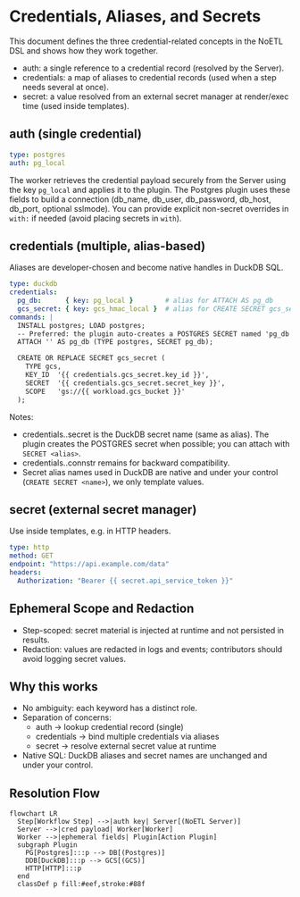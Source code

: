 # Credentials, Aliases, and Secrets

This document defines the three credential-related concepts in the NoETL DSL and shows how they work together.

- auth: a single reference to a credential record (resolved by the Server).
- credentials: a map of aliases to credential records (used when a step needs several at once).
- secret: a value resolved from an external secret manager at render/exec time (used inside templates).

## auth (single credential)

```yaml
type: postgres
auth: pg_local
```

The worker retrieves the credential payload securely from the Server using the key `pg_local` and applies it to the plugin. The Postgres plugin uses these fields to build a connection (db_name, db_user, db_password, db_host, db_port, optional sslmode). You can provide explicit non-secret overrides in `with:` if needed (avoid placing secrets in `with`).

## credentials (multiple, alias-based)

Aliases are developer-chosen and become native handles in DuckDB SQL.

```yaml
type: duckdb
credentials:
  pg_db:      { key: pg_local }        # alias for ATTACH AS pg_db
  gcs_secret: { key: gcs_hmac_local }  # alias for CREATE SECRET gcs_secret
commands: |
  INSTALL postgres; LOAD postgres;
  -- Preferred: the plugin auto-creates a POSTGRES SECRET named 'pg_db'
  ATTACH '' AS pg_db (TYPE postgres, SECRET pg_db);

  CREATE OR REPLACE SECRET gcs_secret (
    TYPE gcs,
    KEY_ID  '{{ credentials.gcs_secret.key_id }}',
    SECRET  '{{ credentials.gcs_secret.secret_key }}',
    SCOPE   'gs://{{ workload.gcs_bucket }}'
  );
```

Notes:
- credentials.<alias>.secret is the DuckDB secret name (same as alias). The plugin creates the POSTGRES secret when possible; you can attach with `SECRET <alias>`.
- credentials.<alias>.connstr remains for backward compatibility.
- Secret alias names used in DuckDB are native and under your control (`CREATE SECRET <name>`), we only template values.

## secret (external secret manager)

Use inside templates, e.g. in HTTP headers.

```yaml
type: http
method: GET
endpoint: "https://api.example.com/data"
headers:
  Authorization: "Bearer {{ secret.api_service_token }}"
```

## Ephemeral Scope and Redaction

- Step-scoped: secret material is injected at runtime and not persisted in results.
- Redaction: values are redacted in logs and events; contributors should avoid logging secret values.

## Why this works

- No ambiguity: each keyword has a distinct role.
- Separation of concerns:
  - auth → lookup credential record (single)
  - credentials → bind multiple credentials via aliases
  - secret → resolve external secret value at runtime
- Native SQL: DuckDB aliases and secret names are unchanged and under your control.

## Resolution Flow

```mermaid
flowchart LR
  Step[Workflow Step] -->|auth key| Server[(NoETL Server)]
  Server -->|cred payload| Worker[Worker]
  Worker -->|ephemeral fields| Plugin[Action Plugin]
  subgraph Plugin
    PG[Postgres]:::p --> DB[(Postgres)]
    DDB[DuckDB]:::p --> GCS[(GCS)]
    HTTP[HTTP]:::p
  end
  classDef p fill:#eef,stroke:#88f
```
